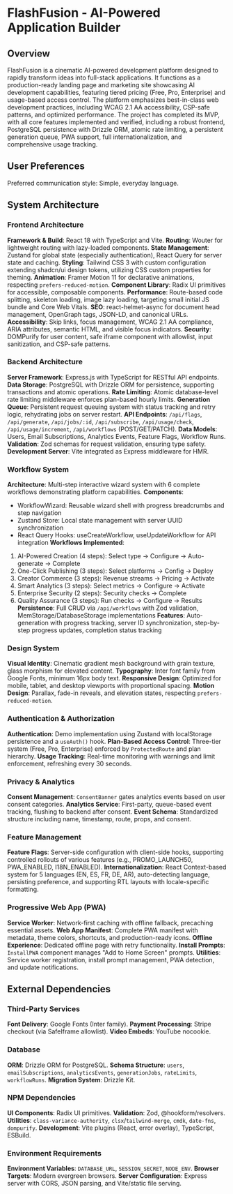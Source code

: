 # FlashFusion - AI-Powered Application Builder

## Overview

FlashFusion is a cinematic AI-powered development platform designed to rapidly transform ideas into full-stack applications. It functions as a production-ready landing page and marketing site showcasing AI development capabilities, featuring tiered pricing (Free, Pro, Enterprise) and usage-based access control. The platform emphasizes best-in-class web development practices, including WCAG 2.1 AA accessibility, CSP-safe patterns, and optimized performance. The project has completed its MVP, with all core features implemented and verified, including a robust frontend, PostgreSQL persistence with Drizzle ORM, atomic rate limiting, a persistent generation queue, PWA support, full internationalization, and comprehensive usage tracking.

## User Preferences

Preferred communication style: Simple, everyday language.

## System Architecture

### Frontend Architecture

**Framework & Build**: React 18 with TypeScript and Vite.
**Routing**: Wouter for lightweight routing with lazy-loaded components.
**State Management**: Zustand for global state (especially authentication), React Query for server state and caching.
**Styling**: Tailwind CSS 3 with custom configuration extending shadcn/ui design tokens, utilizing CSS custom properties for theming.
**Animation**: Framer Motion 11 for declarative animations, respecting `prefers-reduced-motion`.
**Component Library**: Radix UI primitives for accessible, composable components.
**Performance**: Route-based code splitting, skeleton loading, image lazy loading, targeting small initial JS bundle and Core Web Vitals.
**SEO**: react-helmet-async for document head management, OpenGraph tags, JSON-LD, and canonical URLs.
**Accessibility**: Skip links, focus management, WCAG 2.1 AA compliance, ARIA attributes, semantic HTML, and visible focus indicators.
**Security**: DOMPurify for user content, safe iframe component with allowlist, input sanitization, and CSP-safe patterns.

### Backend Architecture

**Server Framework**: Express.js with TypeScript for RESTful API endpoints.
**Data Storage**: PostgreSQL with Drizzle ORM for persistence, supporting transactions and atomic operations.
**Rate Limiting**: Atomic database-level rate limiting middleware enforces plan-based hourly limits.
**Generation Queue**: Persistent request queuing system with status tracking and retry logic, rehydrating jobs on server restart.
**API Endpoints**: `/api/flags`, `/api/generate`, `/api/jobs/:id`, `/api/subscribe`, `/api/usage/check`, `/api/usage/increment`, `/api/workflows` (POST/GET/PATCH).
**Data Models**: Users, Email Subscriptions, Analytics Events, Feature Flags, Workflow Runs.
**Validation**: Zod schemas for request validation, ensuring type safety.
**Development Server**: Vite integrated as Express middleware for HMR.

### Workflow System

**Architecture**: Multi-step interactive wizard system with 6 complete workflows demonstrating platform capabilities.
**Components**: 
- WorkflowWizard: Reusable wizard shell with progress breadcrumbs and step navigation
- Zustand Store: Local state management with server UUID synchronization
- React Query Hooks: useCreateWorkflow, useUpdateWorkflow for API integration
**Workflows Implemented**:
1. AI-Powered Creation (4 steps): Select type → Configure → Auto-generate → Complete
2. One-Click Publishing (3 steps): Select platforms → Config → Deploy
3. Creator Commerce (3 steps): Revenue streams → Pricing → Activate
4. Smart Analytics (3 steps): Select metrics → Configure → Activate
5. Enterprise Security (2 steps): Security checks → Complete
6. Quality Assurance (3 steps): Run checks → Configure → Results
**Persistence**: Full CRUD via `/api/workflows` with Zod validation, MemStorage/DatabaseStorage implementations
**Features**: Auto-generation with progress tracking, server ID synchronization, step-by-step progress updates, completion status tracking

### Design System

**Visual Identity**: Cinematic gradient mesh background with grain texture, glass morphism for elevated content.
**Typography**: Inter font family from Google Fonts, minimum 16px body text.
**Responsive Design**: Optimized for mobile, tablet, and desktop viewports with proportional spacing.
**Motion Design**: Parallax, fade-in reveals, and elevation states, respecting `prefers-reduced-motion`.

### Authentication & Authorization

**Authentication**: Demo implementation using Zustand with localStorage persistence and a `useAuth()` hook.
**Plan-Based Access Control**: Three-tier system (Free, Pro, Enterprise) enforced by `ProtectedRoute` and plan hierarchy.
**Usage Tracking**: Real-time monitoring with warnings and limit enforcement, refreshing every 30 seconds.

### Privacy & Analytics

**Consent Management**: `ConsentBanner` gates analytics events based on user consent categories.
**Analytics Service**: First-party, queue-based event tracking, flushing to backend after consent.
**Event Schema**: Standardized structure including name, timestamp, route, props, and consent.

### Feature Management

**Feature Flags**: Server-side configuration with client-side hooks, supporting controlled rollouts of various features (e.g., PROMO_LAUNCH50, PWA_ENABLED, I18N_ENABLED).
**Internationalization**: React Context-based system for 5 languages (EN, ES, FR, DE, AR), auto-detecting language, persisting preference, and supporting RTL layouts with locale-specific formatting.

### Progressive Web App (PWA)

**Service Worker**: Network-first caching with offline fallback, precaching essential assets.
**Web App Manifest**: Complete PWA manifest with metadata, theme colors, shortcuts, and production-ready icons.
**Offline Experience**: Dedicated offline page with retry functionality.
**Install Prompts**: `InstallPWA` component manages "Add to Home Screen" prompts.
**Utilities**: Service worker registration, install prompt management, PWA detection, and update notifications.

## External Dependencies

### Third-Party Services

**Font Delivery**: Google Fonts (Inter family).
**Payment Processing**: Stripe checkout (via SafeIframe allowlist).
**Video Embeds**: YouTube nocookie.

### Database

**ORM**: Drizzle ORM for PostgreSQL.
**Schema Structure**: `users`, `emailSubscriptions`, `analyticsEvents`, `generationJobs`, `rateLimits`, `workflowRuns`.
**Migration System**: Drizzle Kit.

### NPM Dependencies

**UI Components**: Radix UI primitives.
**Validation**: Zod, @hookform/resolvers.
**Utilities**: `class-variance-authority`, `clsx`/`tailwind-merge`, `cmdk`, `date-fns`, `dompurify`.
**Development**: Vite plugins (React, error overlay), TypeScript, ESBuild.

### Environment Requirements

**Environment Variables**: `DATABASE_URL`, `SESSION_SECRET`, `NODE_ENV`.
**Browser Targets**: Modern evergreen browsers.
**Server Configuration**: Express server with CORS, JSON parsing, and Vite/static file serving.